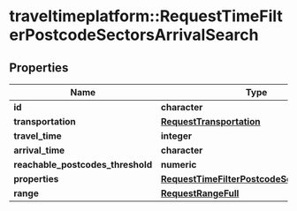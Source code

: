 # traveltimeplatform::RequestTimeFilterPostcodeSectorsArrivalSearch

## Properties
Name | Type | Description | Notes
------------ | ------------- | ------------- | -------------
**id** | **character** |  | 
**transportation** | [**RequestTransportation**](RequestTransportation.md) |  | 
**travel_time** | **integer** |  | 
**arrival_time** | **character** |  | 
**reachable_postcodes_threshold** | **numeric** |  | 
**properties** | [**RequestTimeFilterPostcodeSectorsProperty**](RequestTimeFilterPostcodeSectorsProperty.md) |  | 
**range** | [**RequestRangeFull**](RequestRangeFull.md) |  | [optional] 


